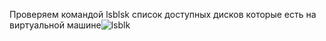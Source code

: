 Проверяем командой lsblsk список доступных дисков которые есть на виртуальной машине![lsblk](https://user-images.githubusercontent.com/85576634/234539582-461ff77c-40dc-42e8-8ecf-8f13a34dbdf3.jpg)

